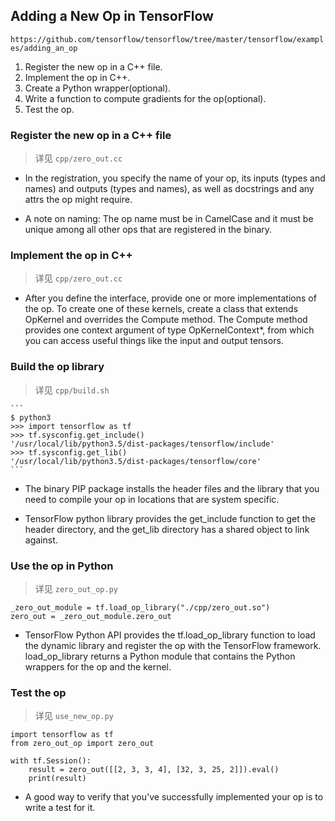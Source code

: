 ## Adding a New Op in TensorFlow
`https://github.com/tensorflow/tensorflow/tree/master/tensorflow/examples/adding_an_op`
1. Register the new op in a C++ file.
2. Implement the op in C++.
3. Create a Python wrapper(optional).
4. Write a function to compute gradients for the op(optional).
5. Test the op.


### Register the new op in a C++ file
> 详见 `cpp/zero_out.cc`

* In the registration, you specify the name of your op, 
its inputs (types and names) and outputs (types and 
names), as well as docstrings and any attrs the op might require.

* A note on naming: The op name must be in CamelCase and it must 
be unique among all other ops that are registered in the binary.


### Implement the op in C++
> 详见 `cpp/zero_out.cc`
 
* After you define the interface, provide one or more implementations 
of the op. To create one of these kernels, create a class that extends 
OpKernel and overrides the Compute method. The Compute method provides 
one context argument of type OpKernelContext*, from which you can access 
useful things like the input and output tensors.


### Build the op library
> 详见 `cpp/build.sh`

    ```
    $ python3
    >>> import tensorflow as tf
    >>> tf.sysconfig.get_include()
    '/usr/local/lib/python3.5/dist-packages/tensorflow/include'
    >>> tf.sysconfig.get_lib()
    '/usr/local/lib/python3.5/dist-packages/tensorflow/core'
    ```
 
* The binary PIP package installs the header files and the library 
that you need to compile your op in locations that are system specific.   

* TensorFlow python library provides the get_include function to get the 
header directory, and the get_lib directory has a shared object to link against.


### Use the op in Python
> 详见 `zero_out_op.py`

```
_zero_out_module = tf.load_op_library("./cpp/zero_out.so")
zero_out = _zero_out_module.zero_out
```

* TensorFlow Python API provides the tf.load_op_library function to load the 
dynamic library and register the op with the TensorFlow framework. 
load_op_library returns a Python module that contains the Python wrappers for the op and the kernel. 


### Test the op
> 详见 `use_new_op.py`

```
import tensorflow as tf
from zero_out_op import zero_out

with tf.Session():
    result = zero_out([[2, 3, 3, 4], [32, 3, 25, 2]]).eval()
    print(result)
```

* A good way to verify that you've successfully implemented your op 
is to write a test for it. 



